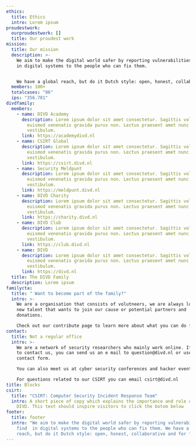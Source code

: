 ```yaml
---
ethics:
  title: Ethics
  intro: Lorem ipsum
proudestwork:
  ourproudestwork: []
  title: Our proudest work
mission:
  title: Our mission
  description: >-
    We aim to make the digital world safer by reporting vulnerabilities we find
    in digital systems to the people who can fix them.


    We have a global reach, but do it Dutch style: open, honest, collaborative and for free.
  members: 100+
  totalcases: "86"
  ips: "356.781"
divdfamily:
  members:
    - name: DIVD Academy
      description: Lorem ipsum dolor sit amet consectetur. Sagittis volutpat risus
        euismod venenatis gravida purus non. Lectus praesent amet nunc et
        vestibulum.
      link: https://academydivd.nl
    - name: CSIRT Global
      description: Lorem ipsum dolor sit amet consectetur. Sagittis volutpat risus
        euismod venenatis gravida purus non. Lectus praesent amet nunc et
        vestibulum.
      link: https://csirt.divd.nl
    - name: Security Meldpunt
      description: Lorem ipsum dolor sit amet consectetur. Sagittis volutpat risus
        euismod venenatis gravida purus non. Lectus praesent amet nunc et
        vestibulum.
      link: https://meldpunt.divd.nl
    - name: DIVD Charity
      description: Lorem ipsum dolor sit amet consectetur. Sagittis volutpat risus
        euismod venenatis gravida purus non. Lectus praesent amet nunc et
        vestibulum.
      link: https://charity.divd.nl
    - name: DIVD Club
      description: Lorem ipsum dolor sit amet consectetur. Sagittis volutpat risus
        euismod venenatis gravida purus non. Lectus praesent amet nunc et
        vestibulum.
      link: https://club.divd.nl
    - name: DIVD
      description: Lorem ipsum dolor sit amet consectetur. Sagittis volutpat risus
        euismod venenatis gravida purus non. Lectus praesent amet nunc et
        vestibulum.
      link: https://divd.nl
  title: The DIVD Family
  description: Lorem ipsum
familycta:
  title: " Want to become part of the family?"
  intro: >-
    We are a organisation that consists of volutneers, we are always looking for
    new talent that wants to join our cause or potential partners and
    donations. 

    Check out our contribute page to learn more about what you can do for us.
contact:
  title: Not a regular office
  intro: >-
    We are a network of security researchers who mainly work online. If you want
    to contact us, you can send us an e mail to question@divd.nl or use our
    contact form.

    You can also meet us at cyber security conferences and hacker events or just follow us on Twitter.

    For questions related to our CSIRT you can email csirt@divd.nl
title: Blocks
csirt:
  title: "CSIRT: Computer Security Incident Response Team"
  intro: A short piece of copy which explains the importance and role of CSIRT for
    DIVD. This text should inspire visitors to click the botom below
footer:
  title: footer
  intro: "We aim to make the digital world safer by reporting vulnerabilities we
    find  in digital systems to the people who can fix them. We have a global
    reach, but do it Dutch style: open, honest, collaborative and for free."
---
```


